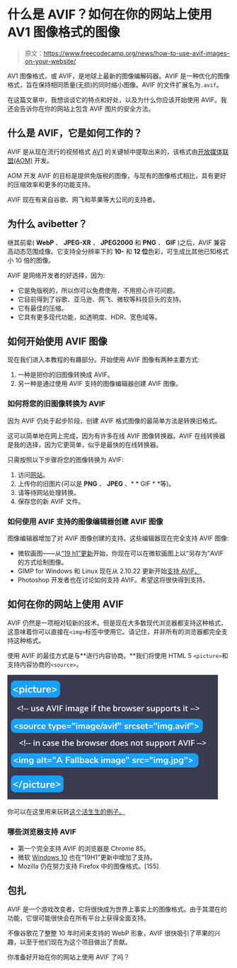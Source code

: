 # 什么是 AVIF？如何在你的网站上使用 AV1 图像格式的图像

> 原文：<https://www.freecodecamp.org/news/how-to-use-avif-images-on-your-website/>

AV1 图像格式，或 AVIF，是地球上最新的图像编解码器。AVIF 是一种优化的图像格式，旨在保持相同质量(无损)的同时缩小图像。AVIF 的文件扩展名为`.avif`。

在这篇文章中，我想谈谈它的特点和好处，以及为什么你应该开始使用 AVIF。我还会告诉你在你的网站上包含 AVIF 图片的安全方法。

## 什么是 AVIF，它是如何工作的？

AVIF 是从现在流行的视频格式 [AV1](https://en.wikipedia.org/wiki/AV1) 的关键帧中提取出来的，该格式由[开放媒体联盟(AOM)](http://aomedia.org/) 开发。

AOM 开发 AVIF 的目标是提供免版税的图像，与现有的图像格式相比，具有更好的压缩效率和更多的功能支持。

AVIF 现在有来自谷歌、网飞和苹果等大公司的支持者。

## 为什么 avibetter？

继其前辈( **WebP** 、 **JPEG-XR** 、 **JPEG2000** 和 **PNG** 、 **GIF** )之后，AVIF 兼容高动态范围成像。它支持全分辨率下的 **10-** 和 **12 位**色彩，可生成比其他已知格式小 10 倍的图像。

AVIF 是网络开发者的好选择，因为:

*   它是免版税的，所以你可以免费使用，不用担心许可问题。
*   它目前得到了谷歌、亚马逊、网飞、微软等科技巨头的支持。
*   它有最佳的压缩。
*   它具有更多现代功能，如透明度、HDR、宽色域等。

## 如何开始使用 AVIF 图像

现在我们进入本教程的有趣部分。开始使用 AVIF 图像有两种主要方式:

1.  一种是把你的旧图像转换成 AVIF。
2.  另一种是通过使用 AVIF 支持的图像编辑器创建 AVIF 图像。

### 如何将您的旧图像转换为 AVIF

因为 AVIF 仍处于起步阶段，创建 AVIF 格式图像的最简单方法是转换旧格式。

这可以简单地在网上完成，因为有许多在线 AVIF 图像转换器。AVIF 在线转换器是我的选择，因为它更简单，似乎是最快的在线转换器。

只需按照以下步骤将您的图像转换为 AVIF:

1.  访问[网站](https://avif-converter.online/)。
2.  上传你的旧图片(可以是 **PNG** 、 **JPEG** 、* * GIF * *等)。
3.  请等待网站处理转换。
4.  保存您的新 AVIF 文件。

### 如何使用 AVIF 支持的图像编辑器创建 AVIF 图像

图像编辑器增加了对 AVIF 图像创建的支持。这些编辑器现在完全支持 AVIF 图像:

*   微软画图——从[“19 h1”更新](https://www.howto-connect.com/windows-10-1903-version-support-avif-file-type/)开始，你现在可以在微软画图上以“另存为”AVIF 的方式绘制图像。
*   GIMP for Windows 和 Linux 现在从 2.10.22 更新开始[支持 AVIF。](https://www.ghacks.net/2020/10/09/gimp-2-10-22-update-introduces-support-avif-and-heic-support/)
*   Photoshop 开发者也在讨论如何支持 AVIF。希望这将很快得到支持。

## 如何在你的网站上使用 AVIF

AVIF 仍然是一项相对较新的技术。但是现在大多数现代浏览器都支持这种格式，这意味着你可以直接在`<img>`标签中使用它。请记住，并非所有的浏览器都完全支持这种格式。

使用 AVIF 的最佳方式是与**进行内容协商。**我们将使用 HTML 5 `<picture>`和支持内容协商的`<source>`。

![Group-9how-to-use-avif-html--1-](img/31ef1cb5db6bf023587d33c0e587815d.png)

你可以在这里用来玩转[这个活生生的例子。](https://lyty.dev/diy/how-to-use-avif-on-website.html)

### 哪些浏览器支持 AVIF

*   第一个完全支持 AVIF 的浏览器是 Chrome 85。
*   微软 [Windows 10](https://www.howto-connect.com/windows-10-1903-version-support-avif-file-type/) 也在“19H1”更新中增加了支持。
*   Mozilla 仍在努力支持 Firefox 中的图像格式。[155].

## 包扎

AVIF 是一个游戏改变者，它将很快成为世界上事实上的图像格式。由于其潜在的功能，它很可能很快会在所有平台上获得全面支持。

不像谷歌花了整整 10 年时间来支持的 WebP 形象，AVIF 很快吸引了苹果的兴趣，以至于他们现在为这个项目做出了贡献。

你准备好开始在你的网站上使用 AVIF 了吗？